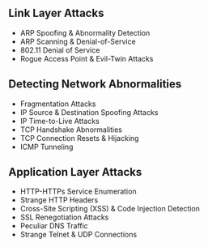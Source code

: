 ## Link Layer Attacks
- ARP Spoofing & Abnormality Detection
- ARP Scanning & Denial-of-Service
- 802.11 Denial of Service
- Rogue Access Point & Evil-Twin Attacks
## **Detecting Network Abnormalities**
- Fragmentation Attacks
- IP Source & Destination Spoofing Attacks
- IP Time-to-Live Attacks
- TCP Handshake Abnormalities
- TCP Connection Resets & Hijacking
- ICMP Tunneling
## **Application Layer Attacks**
- HTTP-HTTPs Service Enumeration
- Strange HTTP Headers
- Cross-Site Scripting (XSS) & Code Injection Detection
- SSL Renegotiation Attacks
- Peculiar DNS Traffic
- Strange Telnet & UDP Connections